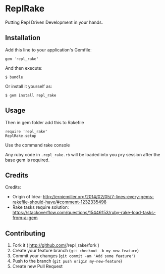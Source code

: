 # ReplRake

Putting Repl Driven Development in your hands.

## Installation

Add this line to your application's Gemfile:

    gem 'repl_rake'

And then execute:

    $ bundle

Or install it yourself as:

    $ gem install repl_rake

## Usage

Then in gem folder add this to Rakefile

    require 'repl_rake'
    ReplRake.setup

Use the command
    rake console

Any ruby code in `.repl_rake.rb` will be loaded into you pry session after the base gem is required.

## Credits

Credits: 
- Origin of Idea: http://erniemiller.org/2014/02/05/7-lines-every-gems-rakefile-should-have/#comment-1232335498
- Rake tasks require solution: https://stackoverflow.com/questions/15446153/ruby-rake-load-tasks-from-a-gem

## Contributing

1. Fork it ( http://github.com/<my-github-username>/repl_rake/fork )
2. Create your feature branch (`git checkout -b my-new-feature`)
3. Commit your changes (`git commit -am 'Add some feature'`)
4. Push to the branch (`git push origin my-new-feature`)
5. Create new Pull Request
